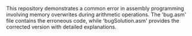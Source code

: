 This repository demonstrates a common error in assembly programming involving memory overwrites during arithmetic operations. The 'bug.asm' file contains the erroneous code, while 'bugSolution.asm' provides the corrected version with detailed explanations.